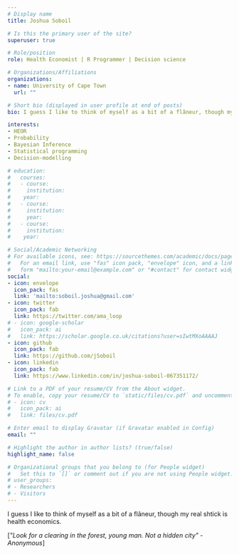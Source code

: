 ```yaml
---
# Display name
title: Joshua Soboil

# Is this the primary user of the site?
superuser: true

# Role/position
role: Health Economist | R Programmer | Decision science

# Organizations/Affiliations
organizations:
- name: University of Cape Town
  url: ""

# Short bio (displayed in user profile at end of posts)
bio: I guess I like to think of myself as a bit of a flâneur, though my real shtick is health economics. 

interests:
- HEOR
- Probability
- Bayesian Inference
- Statistical programming
- Decision-modelling

# education:
#   courses:
#   - course: 
#     institution:
#    year: 
#   - course:
#     institution: 
#     year: 
#   - course:
#     institution: 
#    year:

# Social/Academic Networking
# For available icons, see: https://sourcethemes.com/academic/docs/page-builder/#icons
#   For an email link, use "fas" icon pack, "envelope" icon, and a link in the
#   form "mailto:your-email@example.com" or "#contact" for contact widget.
social:
- icon: envelope
  icon_pack: fas
  link: 'mailto:soboil.joshua@gmail.com'
- icon: twitter
  icon_pack: fab
  link: https://twitter.com/ama_loop
# - icon: google-scholar
#   icon_pack: ai
#   link: https://scholar.google.co.uk/citations?user=sIwtMXoAAAAJ
- icon: github
  icon_pack: fab
  link: https://github.com/jSoboil
- icon: linkedin
  icon_pack: fab
  link: https://www.linkedin.com/in/joshua-soboil-067351172/

# Link to a PDF of your resume/CV from the About widget.
# To enable, copy your resume/CV to `static/files/cv.pdf` and uncomment the lines below.
# - icon: cv
#   icon_pack: ai
#   link: files/cv.pdf

# Enter email to display Gravatar (if Gravatar enabled in Config)
email: ""

# Highlight the author in author lists? (true/false)
highlight_name: false

# Organizational groups that you belong to (for People widget)
#   Set this to `[]` or comment out if you are not using People widget.
# user_groups:
# - Researchers
# - Visitors
---
```


I guess I like to think of myself as a bit of a flâneur, though my real shtick is health economics. 

[*"Look for a clearing in the forest, young man. Not a hidden city" - Anonymous*]
